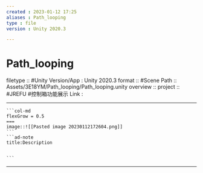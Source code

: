 ```yaml
---
created : 2023-01-12 17:25
aliases : Path_looping
type : file
version : Unity 2020.3

---
```


# Path_looping

filetype :: #Unity
Version/App : Unity 2020.3
format :: #Scene
Path :: Assets/3E18YM/Path_looping/Path_looping.unity
overview :: 
project :: #JREFU #控制箱功能展示 
Link :

---

`````col
```col-md
flexGrow = 0.5
===
image::![[Pasted image 20230112172604.png]]
```
```ad-note
title:Description


```

`````


---

